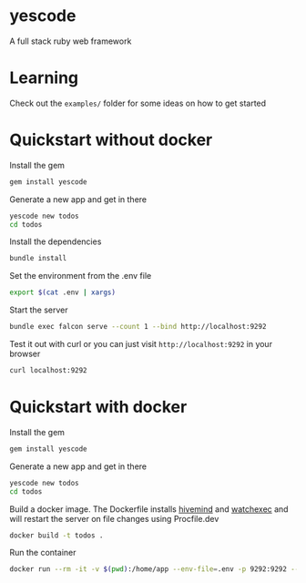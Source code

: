 # yescode

A full stack ruby web framework

# Learning

Check out the `examples/` folder for some ideas on how to get started

# Quickstart without docker

Install the gem

```sh
gem install yescode
```

Generate a new app and get in there

```sh
yescode new todos
cd todos
```

Install the dependencies

```sh
bundle install
```

Set the environment from the .env file

```sh
export $(cat .env | xargs)
```

Start the server

```sh
bundle exec falcon serve --count 1 --bind http://localhost:9292
```

Test it out with curl or you can just visit `http://localhost:9292` in your browser

```sh
curl localhost:9292
```

# Quickstart with docker

Install the gem

```sh
gem install yescode
```

Generate a new app and get in there

```sh
yescode new todos
cd todos
```

Build a docker image. The Dockerfile installs [hivemind](https://github.com/DarthSim/hivemind) and [watchexec](https://github.com/watchexec/watchexec) and will restart the server on file changes using Procfile.dev

```sh
docker build -t todos .
```

Run the container

```sh
docker run --rm -it -v $(pwd):/home/app --env-file=.env -p 9292:9292 --name "todos" todos hivemind Procfile.dev
```
